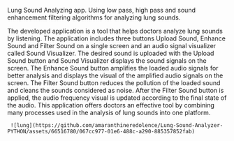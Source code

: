 Lung Sound Analyzing app. Using low pass, high pass and sound enhancement filtering algorithms for analyzing lung sounds. 

The developed application is a tool that helps doctors analyze lung sounds
by listening. The application includes three buttons Upload Sound, Enhance Sound
and Filter Sound on a single screen and an audio signal visualizer called Sound
Visualizer. The desired sound is uploaded with the Upload Sound button and Sound
Visualizer displays the sound signals on the screen. The Enhance Sound button
amplifies the loaded audio signals for better analysis and displays the visual of the
amplified audio signals on the screen. The Filter Sound button reduces the pollution
of the loaded sound and cleans the sounds considered as noise. After the Filter Sound
button is applied, the audio frequency visual is updated according to the final state of
the audio. This application offers doctors an effective tool by combining many
processes used in the analysis of lung sounds into one platform.


     ![lung](https://github.com/amaranthineredolence/Lung-Sound-Analyzer-PYTHON/assets/66516780/067cc977-01e6-488c-a290-885357852fab)
